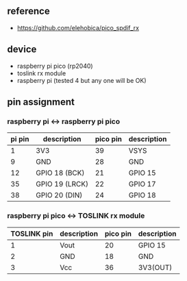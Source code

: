 ## reference
- https://github.com/elehobica/pico_spdif_rx

## device
- raspberry pi pico (rp2040)
- toslink rx module
- raspberry pi (tested  4 but any one will be OK)

## pin assignment
### raspberry pi <-> raspberry pi pico
|pi pin|description|pico pin|description|
|--|--|--|--|
|1|3V3|39|VSYS|
|9|GND|28|GND|
|12|GPIO 18 (BCK)|21|GPIO 15|
|35|GPIO 19 (LRCK)|22|GPIO 17|
|38|GPIO 20 (DIN)|24|GPIO 18|

### raspberry pi pico <-> TOSLINK rx module
|TOSLINK pin|description|pico pin|description|
|--|--|--|--|
|1|Vout|20|GPIO 15|
|2|GND|18|GND|
|3|Vcc|36|3V3(OUT)|
